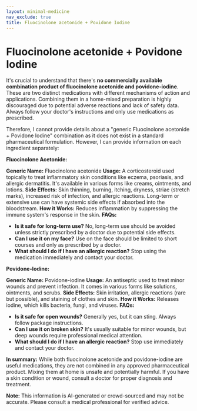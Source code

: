 ```yaml
---
layout: minimal-medicine
nav_exclude: true
title: Fluocinolone acetonide + Povidone Iodine
---
```


# Fluocinolone acetonide + Povidone Iodine

It's crucial to understand that there's **no commercially available combination product of fluocinolone acetonide and povidone-iodine**.  These are two distinct medications with different mechanisms of action and applications.  Combining them in a home-mixed preparation is highly discouraged due to potential adverse reactions and lack of safety data.  Always follow your doctor's instructions and only use medications as prescribed.

Therefore, I cannot provide details about a "generic Fluocinolone acetonide + Povidone Iodine" combination as it does not exist in a standard pharmaceutical formulation.  However, I can provide information on each ingredient separately:


**Fluocinolone Acetonide:**

**Generic Name:** Fluocinolone acetonide
**Usage:**  A corticosteroid used topically to treat inflammatory skin conditions like eczema, psoriasis, and allergic dermatitis.  It's available in various forms like creams, ointments, and lotions.
**Side Effects:**  Skin thinning, burning, itching, dryness, striae (stretch marks), increased risk of infection, and allergic reactions.  Long-term or extensive use can have systemic side effects if absorbed into the bloodstream.
**How it Works:**  Reduces inflammation by suppressing the immune system's response in the skin.
**FAQs:**
* **Is it safe for long-term use?** No, long-term use should be avoided unless strictly prescribed by a doctor due to potential side effects.
* **Can I use it on my face?**  Use on the face should be limited to short courses and only as prescribed by a doctor.
* **What should I do if I have an allergic reaction?** Stop using the medication immediately and contact your doctor.


**Povidone-Iodine:**

**Generic Name:** Povidone-iodine
**Usage:** An antiseptic used to treat minor wounds and prevent infection. It comes in various forms like solutions, ointments, and scrubs.
**Side Effects:** Skin irritation, allergic reactions (rare but possible), and staining of clothes and skin.
**How it Works:** Releases iodine, which kills bacteria, fungi, and viruses.
**FAQs:**
* **Is it safe for open wounds?** Generally yes, but it can sting.  Always follow package instructions.
* **Can I use it on broken skin?** It's usually suitable for minor wounds, but deep wounds require professional medical attention.
* **What should I do if I have an allergic reaction?** Stop use immediately and contact your doctor.


**In summary:** While both fluocinolone acetonide and povidone-iodine are useful medications, they are not combined in any approved pharmaceutical product. Mixing them at home is unsafe and potentially harmful. If you have a skin condition or wound, consult a doctor for proper diagnosis and treatment.


**Note:** This information is AI-generated or crowd-sourced and may not be accurate. Please consult a medical professional for verified advice.